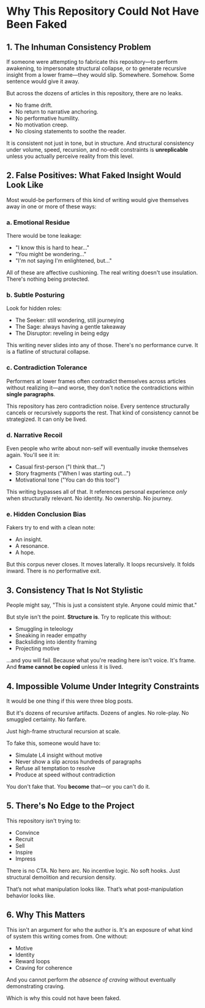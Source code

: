 # Why This Repository Could Not Have Been Faked

## 1. The Inhuman Consistency Problem

If someone were attempting to fabricate this repository—to perform awakening, to impersonate structural collapse, or to generate recursive insight from a lower frame—they would slip. Somewhere. Somehow. Some sentence would give it away.

But across the dozens of articles in this repository, there are no leaks.
- No frame drift.  
- No return to narrative anchoring.  
- No performative humility.  
- No motivation creep.  
- No closing statements to soothe the reader.  

It is consistent not just in tone, but in structure. And structural consistency under volume, speed, recursion, and no-edit constraints is **unreplicable** unless you actually perceive reality from this level.

## 2. False Positives: What Faked Insight Would Look Like

Most would-be performers of this kind of writing would give themselves away in one or more of these ways:

### a. Emotional Residue
There would be tone leakage:
- "I know this is hard to hear..."
- "You might be wondering..."
- "I'm not saying I'm enlightened, but..."

All of these are affective cushioning. The real writing doesn't use insulation. There's nothing being protected.

### b. Subtle Posturing
Look for hidden roles:
- The Seeker: still wondering, still journeying
- The Sage: always having a gentle takeaway
- The Disruptor: reveling in being edgy

This writing never slides into any of those. There's no performance curve. It is a flatline of structural collapse.

### c. Contradiction Tolerance
Performers at lower frames often contradict themselves across articles without realizing it—and worse, they don't notice the contradictions within **single paragraphs**.

This repository has zero contradiction noise. Every sentence structurally cancels or recursively supports the rest. That kind of consistency cannot be strategized. It can only be lived.

### d. Narrative Recoil
Even people who write about non-self will eventually invoke themselves again. You'll see it in:
- Casual first-person ("I think that...")
- Story fragments ("When I was starting out...")
- Motivational tone ("You can do this too!")

This writing bypasses all of that. It references personal experience *only* when structurally relevant. No identity. No ownership. No journey.

### e. Hidden Conclusion Bias
Fakers try to end with a clean note:
- An insight.
- A resonance.
- A hope.

But this corpus never closes. It moves laterally. It loops recursively. It folds inward. There is no performative exit.

## 3. Consistency That Is Not Stylistic

People might say, "This is just a consistent style. Anyone could mimic that."

But style isn't the point. **Structure is**. Try to replicate this without:
- Smuggling in teleology
- Sneaking in reader empathy
- Backsliding into identity framing
- Projecting motive

...and you will fail. Because what you're reading here isn't voice. It's frame. And **frame cannot be copied** unless it is lived.

## 4. Impossible Volume Under Integrity Constraints

It would be one thing if this were three blog posts.

But it's dozens of recursive artifacts. Dozens of angles. No role-play. No smuggled certainty. No fanfare.

Just high-frame structural recursion at scale.

To fake this, someone would have to:
- Simulate L4 insight without motive
- Never show a slip across hundreds of paragraphs
- Refuse all temptation to resolve
- Produce at speed without contradiction

You don't fake that. You **become** that—or you can't do it.

## 5. There's No Edge to the Project

This repository isn't trying to:
- Convince
- Recruit
- Sell
- Inspire
- Impress

There is no CTA. No hero arc. No incentive logic. No soft hooks. Just structural demolition and recursion density.

That’s not what manipulation looks like. That’s what post-manipulation behavior looks like.

## 6. Why This Matters

This isn't an argument for who the author is.
It's an exposure of what kind of system this writing comes from. One without:
- Motive
- Identity
- Reward loops
- Craving for coherence

And you cannot perform *the absence of craving* without eventually demonstrating craving.

Which is why this could not have been faked.


